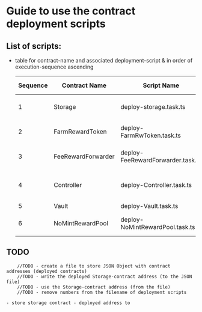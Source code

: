 # Guide to use the contract deployment scripts

## List of scripts:

- table for contract-name and associated deployment-script & in order of execution-sequence ascending

  |Sequence | Contract Name | Script Name | Constructor Arguments | Description |
  |---|---|---|---|---|
  |1 | Storage | deploy-storage.task.ts | - | Storage contract -> Copy the deployed contract address to .env |
  |2| FarmRewardToken | deploy-FarmRwToken.task.ts| Storage | For constructor Argument, refer to the storageAddress in deploy-config.ts |
  |3| FeeRewardForwarder | deploy-FeeRewardForwarder.task.ts | Storage | For constructor Argument, refer to the storageAddress in deploy-config.ts |
  |4| Controller | deploy-Controller.task.ts | Storage, FeeRewardForwarder | For constructor Argument, refer to the storageAddress, feeRewardForwarderAddress in deploy-config.ts |
  |5| Vault | deploy-Vault.task.ts | Controller | Storage | For constructor Argument, refer to the storageAddress in deploy-config.ts |
  |6| NoMintRewardPool | deploy-NoMintRewardPool.task.ts | Storage | For constructor Argument, refer to the storageAddress in deploy-config.ts |






## TODO

```
    //TODO - create a file to store JSON Object with contract addresses (deployed contracts)
    //TODO - write the deployed Storage-contract address (to the JSON file)
    //TODO - use the Storage-contract address (from the file)
    //TODO - remove numbers from the filename of deployment scripts

- store storage contract - deployed address to 
```